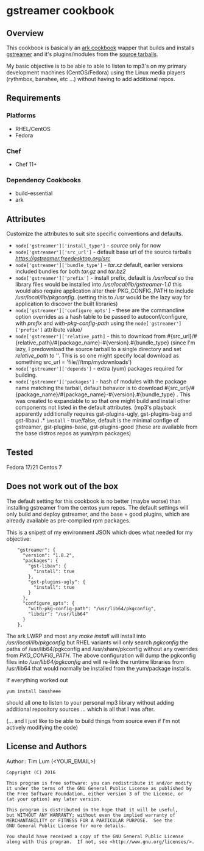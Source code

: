 
# gstreamer cookbook

## Overview
This cookbook is basically an [ark cookbook](https://supermarket.chef.io/cookbooks/ark) wapper that builds and installs [gstreamer](https://gstreamer.freedesktop.org/) and it's plugins/modules from the [source tarballs](https://gstreamer.freedesktop.org/src/).

My basic objective is to be able to able to listen to mp3's on my primary development machines (CentOS/Fedora) using the Linux media players (rythmbox, banshee, etc ...) without having to add additional repos. 

## Requirements
### Platforms
- RHEL/CentOS
- Fedora

### Chef
- Chef 11+

### Dependency Cookbooks
- build-essential
- ark

## Attributes
Customize the attributes to suit site specific conventions and defaults.
* `node['gstreamer']['install_type']` - *source* only for now 
* `node['gstreamer']['src_url']` - default base url of the source tarballs _https://gstreamer.freedesktop.org/src_
* `node['gstreamer']['bundle_type']` - *tar.xz* default, earlier versions included bundles for both *tar.gz* and *tar.bz2*
* `node['gstreamer']['prefix']` - install prefix, default is */usr/local* so the library files would be installed into */usr/local/lib/gstreamer-1.0* this would also require application alter their PKG_CONFIG_PATH to include */usr/local/lib/pkgconfig*. (setting this to */usr* would be the lazy way for application to discover the built libraries)
* `node['gstreamer']['configure_opts']` - these are the commandline option overrides as a hash table to be passed to autoconf/configure, with *prefix* and *with-pkg-config-path* using the `node['gstreamer']['prefix']` attribute value/
* `node['gstreamer']['relative_path]` - this to download from #{src_url}/#{relative_path}/#{package_name}-#{version}.#{bundle_type} (since I'm lazy, I predownload the source tarball to a single directory and set *relative_path* to ''. This is so one might specify local download as something src_url = 'file///tmp/mydownloads')
* `node['gstreamer']['depends']` - extra (yum) packages required for building.
* `node['gstreamer']['packages']` - hash of modules with the package name matching the tarball, default behavior is to download #{src_url}/#{package_name}/#{package_name}-#{version}.#{bundle_type} . This was created to expandable to so that one might build and install other components not listed in the default attributes. (mp3's playback apparently additionally requires gst-plugins-ugly, gst-plugins-bag and gst-libav)
.* `install` - true/false, default is the minimal confige of gstreamer, gst-plugins-base, gst-plugins-good (these are available from the base distros repos as yum/rpm packages)


## Tested
Fedora 17/21
Centos 7

## Does not work out of the box
The default setting for this cookbook is no better (maybe worse) than installing gstreamer from the centos yum repos. The default settings will only build and deploy gstreamer, and the base + good plugins, which are already available as pre-compiled rpm packages.


This is a snipett of my environment JSON which does what needed for my objective:
``` 
    "gstreamer": {
      "version": "1.8.2",
      "packages": {
        "gst-libav": {
          "install": true
        },
        "gst-plugins-ugly": {
          "install": true
        }
      },
      "configure_opts": {
        "with-pkg-config-path": "/usr/lib64/pkgconfig",
        "libdir": "/usr/lib64"
      }
    },
```

The ark LWRP and most any _make install_ will install into _/usr/local/lib/pkgconfig_ but RHEL variants will only search *pgkconfig* the paths of /usr/lib64/pgkconfig and /usr/share/pkconfig without any overrides from *PKG_CONFIG_PATH*. The above configuration will dump the pgkconfig files into */usr/lib64/pgkconfig* and will re-link the runtime libraries from /usr/lib64 that would normally be installed from the yum/package installs.

If everything worked out
```
yum install bansheee
```

should all one to listen to your personal mp3 library without adding additional repository sources ... which is all that I was after.

(... and I just like to be able to build things from source even if I'm not actively modifying the code)

## License and Authors

Author:: Tim Lum (<YOUR_EMAIL>)

    Copyright (C) 2016

    This program is free software: you can redistribute it and/or modify
    it under the terms of the GNU General Public License as published by
    the Free Software Foundation, either version 3 of the License, or
    (at your option) any later version.

    This program is distributed in the hope that it will be useful,
    but WITHOUT ANY WARRANTY; without even the implied warranty of
    MERCHANTABILITY or FITNESS FOR A PARTICULAR PURPOSE.  See the
    GNU General Public License for more details.

    You should have received a copy of the GNU General Public License
    along with this program.  If not, see <http://www.gnu.org/licenses/>.
